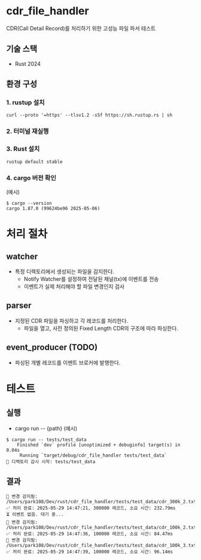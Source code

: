 # cdr_file_handler
CDR(Call Detail Record)를 처리하기 위한 고성능 파일 파서 테스트

## 기술 스택
- Rust 2024

## 환경 구성
### 1. rustup 설치
```shell
curl --proto '=https' --tlsv1.2 -sSf https://sh.rustup.rs | sh
```
### 2. 터미널 재실행
### 3. Rust 설치
```shell
rustup default stable
```
### 4. cargo 버전 확인
(예시)
```shell
$ cargo --version
cargo 1.87.0 (99624be96 2025-05-06)
```

# 처리 절차

## watcher
- 특정 디렉토리에서 생성되는 파일을 감지한다.
  - Notify Watcher를 설정하여 전달된 채널(tx)에 이벤트를 전송
  - 이벤트가 실제 처리해야 할 파일 변경인지 검사

## parser
- 지정된 CDR 파일을 파싱하고 각 레코드를 처리한다.
  - 파일을 열고, 사전 정의된 Fixed Length CDR의 구조에 따라 파싱한다.

## event_producer (TODO)
- 파싱된 개별 레코드를 이벤트 브로커에 발행한다.


# 테스트

## 실행
- cargo run -- {path}
(예시)
```shell
$ cargo run -- tests/test_data
    Finished `dev` profile [unoptimized + debuginfo] target(s) in 0.04s
     Running `target/debug/cdr_file_handler tests/test_data`
📁 디렉토리 감시 시작: tests/test_data
```

## 결과
```shell
📌 변경 감지됨: /Users/park108/Dev/rust/cdr_file_handler/tests/test_data/cdr_300k_2.txt
✅ 처리 완료: 2025-05-29 14:47:21, 300000 레코드, 소요 시간: 232.79ms
⏳ 이벤트 없음. 대기 중...
📌 변경 감지됨: /Users/park108/Dev/rust/cdr_file_handler/tests/test_data/cdr_100k_2.txt
✅ 처리 완료: 2025-05-29 14:47:36, 100000 레코드, 소요 시간: 84.47ms
📌 변경 감지됨: /Users/park108/Dev/rust/cdr_file_handler/tests/test_data/cdr_100k_3.txt
✅ 처리 완료: 2025-05-29 14:47:39, 100000 레코드, 소요 시간: 96.14ms
```